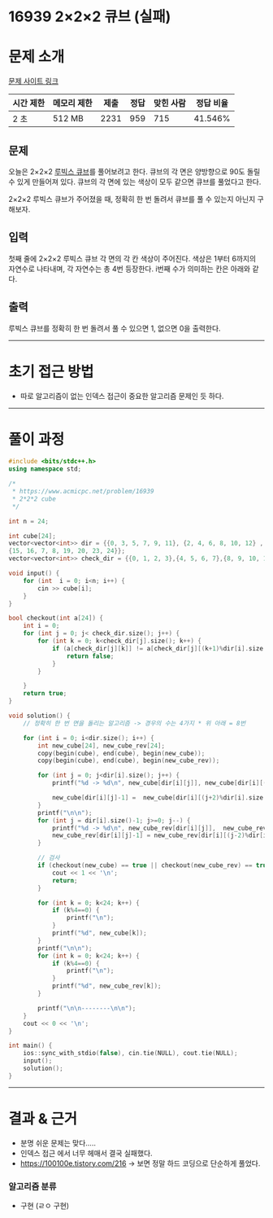 # 16939 2×2×2 큐브 (실패)

# 문제 소개

[문제 사이트 링크](https://www.acmicpc.net/problem/1283)

| 시간 제한 | 메모리 제한 | 제출 | 정답 | 맞힌 사람 | 정답 비율 |
| --- | --- | --- | --- | --- | --- |
| 2 초 | 512 MB | 2231 | 959 | 715 | 41.546% |

## 문제

오늘은 2×2×2 [루빅스 큐브](https://en.wikipedia.org/wiki/Rubik's_Cube)를 풀어보려고 한다. 큐브의 각 면은 양방향으로 90도 돌릴 수 있게 만들어져 있다. 큐브의 각 면에 있는 색상이 모두 같으면 큐브를 풀었다고 한다.

2×2×2 루빅스 큐브가 주어졌을 때, 정확히 한 번 돌려서 큐브를 풀 수 있는지 아닌지 구해보자.

## 입력

첫째 줄에 2×2×2 루빅스 큐브 각 면의 각 칸 색상이 주어진다. 색상은 1부터 6까지의 자연수로 나타내며, 각 자연수는 총 4번 등장한다. i번째 수가 의미하는 칸은 아래와 같다.

[](https://upload.acmicpc.net/8742b71d-e834-4901-b71b-aa4a47fc04a3/-/preview/)

## 출력

루빅스 큐브를 정확히 한 번 돌려서 풀 수 있으면 1, 없으면 0을 출력한다.

---

# 초기 접근 방법

- 따로 알고리즘이 없는 인덱스 접근이 중요한 알고리즘 문제인 듯 하다.

---

# 풀이 과정

```cpp
#include <bits/stdc++.h>
using namespace std;

/*
 * https://www.acmicpc.net/problem/16939
 * 2*2*2 cube
 */

int n = 24;

int cube[24];
vector<vector<int>> dir = {{0, 3, 5, 7, 9, 11}, {2, 4, 6, 8, 10, 12} , {13, 14, 5, 6, 17, 18, 21, 22},
{15, 16, 7, 8, 19, 20, 23, 24}};
vector<vector<int>> check_dir = {{0, 1, 2, 3},{4, 5, 6, 7},{8, 9, 10, 11},{12, 13, 14, 15},{16, 17, 18, 19}, {20, 21, 22, 23}};

void input() {
    for (int  i = 0; i<n; i++) {
        cin >> cube[i];
    }
}

bool checkout(int a[24]) {
    int i = 0;
    for (int j = 0; j< check_dir.size(); j++) {
        for (int k = 0; k<check_dir[j].size(); k++) {
            if (a[check_dir[j][k]] != a[check_dir[j][(k+1)%dir[i].size()]]) {
                return false;
            }
        }

    }
    return true;
}

void solution() {
    // 정확히 한 번 면을 돌리는 알고리즘 -> 경우의 수는 4가지 * 위 아래 = 8번

    for (int i = 0; i<dir.size(); i++) {
        int new_cube[24], new_cube_rev[24];
        copy(begin(cube), end(cube), begin(new_cube));
        copy(begin(cube), end(cube), begin(new_cube_rev));

        for (int j = 0; j<dir[i].size(); j++) {
            printf("%d -> %d\n", new_cube[dir[i][j]], new_cube[dir[i][(j+1)%dir[i].size()]]);

            new_cube[dir[i][j]-1] =  new_cube[dir[i][(j+2)%dir[i].size()]-1] ;
        }
        printf("\n\n");
        for (int j = dir[i].size()-1; j>=0; j--) {
            printf("%d -> %d\n", new_cube_rev[dir[i][j]],  new_cube_rev[dir[i][(j-1)%dir[i].size()]]);
            new_cube_rev[dir[i][j]-1] = new_cube_rev[dir[i][(j-2)%dir[i].size()]-1];
        }

        // 검사
        if (checkout(new_cube) == true || checkout(new_cube_rev) == true) {
            cout << 1 << '\n';
            return;
        }

        for (int k = 0; k<24; k++) {
            if (k%4==0) {
                printf("\n");
            }
            printf("%d", new_cube[k]);
        }
        printf("\n\n");
        for (int k = 0; k<24; k++) {
            if (k%4==0) {
                printf("\n");
            }
            printf("%d", new_cube_rev[k]);
        }

        printf("\n\n--------\n\n");
    }
    cout << 0 << '\n';
}

int main() {
    ios::sync_with_stdio(false), cin.tie(NULL), cout.tie(NULL);
    input();
    solution();
}
```

---

# 결과 & 근거

- 분명 쉬운 문제는 맞다…..
- 인덱스 접근 에서 너무 헤매서 결국 실패했다.
- https://100100e.tistory.com/216 → 보면 정말 하드 코딩으로 단순하게 풀었다.

### 알고리즘 분류

- 구현 (ㄹㅇ 구현)